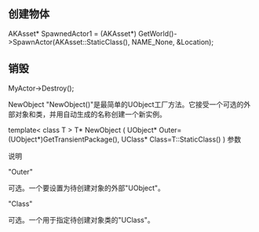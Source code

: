 ## 创建物体

AKAsset* SpawnedActor1 = (AKAsset*) GetWorld()->SpawnActor(AKAsset::StaticClass(), NAME_None, &Location);

## 销毁
MyActor->Destroy();


NewObject
"NewObject()"是最简单的UObject工厂方法。它接受一个可选的外部对象和类，并用自动生成的名称创建一个新实例。

template< class T >
T* NewObject
(
    UObject* Outer=(UObject*)GetTransientPackage(),
    UClass* Class=T::StaticClass() 
)
参数

说明

"Outer"

可选。一个要设置为待创建对象的外部"UObject"。

"Class"

可选。一个用于指定待创建对象类的"UClass"。
